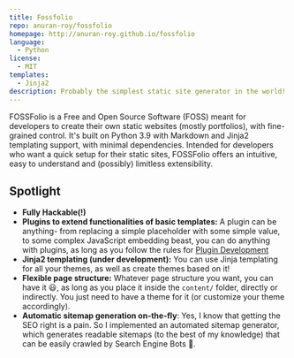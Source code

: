 ```yaml
---
title: Fossfolio
repo: anuran-roy/fossfolio
homepage: http://anuran-roy.github.io/fossfolio
language:
  - Python
license:
  - MIT
templates:
  - Jinja2
description: Probably the simplest static site generator in the world!
---
```


FOSSFolio is a Free and Open Source Software (FOSS) meant for developers to create their own static websites (mostly portfolios), with fine-grained control. It's built on Python 3.9 with Markdown and Jinja2 templating support, with minimal dependencies.
Intended for developers who want a quick setup for their static sites, FOSSFolio offers an intuitive, easy to understand and (possibly) limitless extensibility.

## Spotlight

- **Fully Hackable(!)**
- **Plugins to extend functionalities of basic templates:** A plugin can be anything- from replacing a simple placeholder with some simple value, to some complex JavaScript embedding beast, you can do anything with plugins, as long as you follow the rules for [Plugin Development](#plugin-development) 
- **Jinja2 templating (under development):** You can use Jinja templating for all your themes, as well as create themes based on it!
- **Flexible page structure:** Whatever page structure you want, you can have it 😃, as long as you place it inside the `content/` folder, directly or indirectly. You just need to have a theme for it (or customize your theme accordingly).
- **Automatic sitemap generation on-the-fly**: Yes, I know that getting the SEO right is a pain. So I implemented an automated sitemap generator, which generates readable sitemaps (to the best of my knowledge) that can be easily crawled by Search Engine Bots 🥳.
